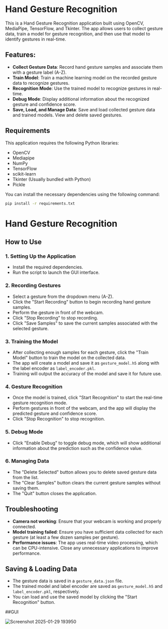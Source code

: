 # Hand Gesture Recognition

This is a Hand Gesture Recognition application built using OpenCV, MediaPipe, TensorFlow, and Tkinter. The app allows users to collect gesture data, train a model for gesture recognition, and then use that model to identify gestures in real-time.

## Features:
- **Collect Gesture Data**: Record hand gesture samples and associate them with a gesture label (A-Z).
- **Train Model**: Train a machine learning model on the recorded gesture data to recognize gestures.
- **Recognition Mode**: Use the trained model to recognize gestures in real-time.
- **Debug Mode**: Display additional information about the recognized gesture and confidence score.
- **Save, Load, and Manage Data**: Save and load collected gesture data and trained models. View and delete saved gestures.

## Requirements

This application requires the following Python libraries:

- OpenCV
- Mediapipe
- NumPy
- TensorFlow
- scikit-learn
- Tkinter (Usually bundled with Python)
- Pickle

You can install the necessary dependencies using the following command:

```bash
pip install -r requirements.txt
```

# Hand Gesture Recognition

## How to Use

### 1. **Setting Up the Application**
- Install the required dependencies.
- Run the script to launch the GUI interface.

### 2. **Recording Gestures**
- Select a gesture from the dropdown menu (A-Z).
- Click the "Start Recording" button to begin recording hand gesture samples.
- Perform the gesture in front of the webcam.
- Click "Stop Recording" to stop recording.
- Click "Save Samples" to save the current samples associated with the selected gesture.

### 3. **Training the Model**
- After collecting enough samples for each gesture, click the "Train Model" button to train the model on the collected data.
- The app will create a model and save it as `gesture_model.h5` along with the label encoder as `label_encoder.pkl`.
- Training will output the accuracy of the model and save it for future use.

### 4. **Gesture Recognition**
- Once the model is trained, click "Start Recognition" to start the real-time gesture recognition mode.
- Perform gestures in front of the webcam, and the app will display the predicted gesture and confidence score.
- Click "Stop Recognition" to stop recognition.

### 5. **Debug Mode**
- Click "Enable Debug" to toggle debug mode, which will show additional information about the prediction such as the confidence value.

### 6. **Managing Data**
- The "Delete Selected" button allows you to delete saved gesture data from the list.
- The "Clear Samples" button clears the current gesture samples without saving them.
- The "Quit" button closes the application.

## Troubleshooting
- **Camera not working**: Ensure that your webcam is working and properly connected.
- **Model training failed**: Ensure you have sufficient data collected for each gesture (at least a few dozen samples per gesture).
- **Performance issues**: The app uses real-time video processing, which can be CPU-intensive. Close any unnecessary applications to improve performance.

## Saving & Loading Data
- The gesture data is saved in a `gesture_data.json` file.
- The trained model and label encoder are saved as `gesture_model.h5` and `label_encoder.pkl`, respectively.
- You can load and use the saved model by clicking the "Start Recognition" button.


##GUI

![Screenshot 2025-01-29 193950](https://github.com/user-attachments/assets/88747ad5-23c6-41b5-a7c3-ed389732f1e2)



